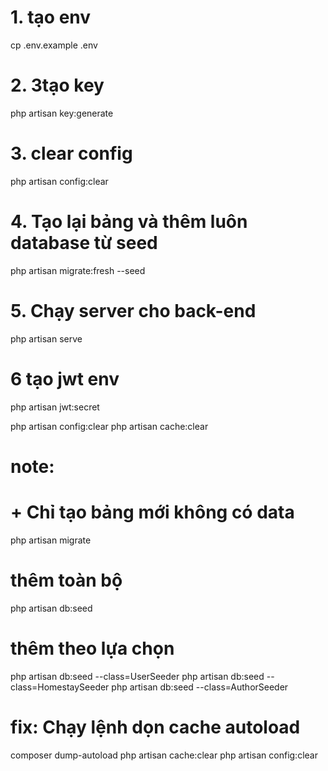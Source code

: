 # 1. tạo env

cp .env.example .env

# 2. 3tạo key

php artisan key:generate

# 3. clear config

php artisan config:clear

# 4. Tạo lại bảng và thêm luôn database từ seed

php artisan migrate:fresh --seed

# 5. Chạy server cho back-end

php artisan serve

# 6 tạo jwt env

php artisan jwt:secret

php artisan config:clear
php artisan cache:clear

# note:

# + Chỉ tạo bảng mới không có data

php artisan migrate

# thêm toàn bộ

php artisan db:seed

# thêm theo lựa chọn

php artisan db:seed --class=UserSeeder
php artisan db:seed --class=HomestaySeeder
php artisan db:seed --class=AuthorSeeder

# fix: Chạy lệnh dọn cache autoload

composer dump-autoload
php artisan cache:clear
php artisan config:clear

